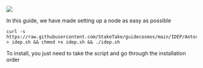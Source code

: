 ![](https://i.yapx.ru/RTuEU.jpg)


In this guide, we have made setting up a node as easy as possible

    curl -s https://raw.githubusercontent.com/StakeTake/guidecosmos/main/IDEP/Antora/idep > idep.sh && chmod +x idep.sh && ./idep.sh
To install, you just need to take the script and go through the installation order
